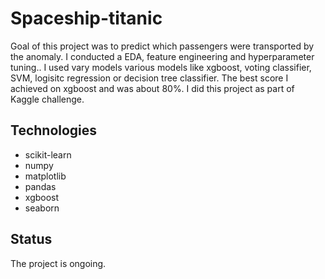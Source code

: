 # Spaceship-titanic
Goal of this project was to predict which passengers were transported by the anomaly. I conducted a EDA, feature engineering and hyperparameter tuning.. I used vary models various models like xgboost,
voting classifier, SVM, logisitc regression or decision tree classifier. The best score I achieved on xgboost and was about 80%. I did this project as part of Kaggle challenge.
## Technologies
* scikit-learn
* numpy
* matplotlib
* pandas
* xgboost
* seaborn
## Status
The project is ongoing.
